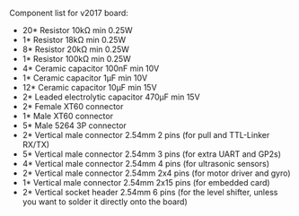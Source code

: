 Component list for v2017 board:
- 20\* Resistor 10kΩ min 0.25W
- 1\* Resistor 18kΩ min 0.25W
- 8\* Resistor 20kΩ min 0.25W
- 1\* Resistor 100kΩ min 0.25W
- 4\* Ceramic capacitor 100nF min 10V
- 1\* Ceramic capacitor 1µF min 10V
- 12\* Ceramic capacitor 10µF min 15V
- 2\* Leaded electrolytic capacitor 470µF min 15V
- 2\* Female XT60 connector
- 1\* Male XT60 connector
- 5\* Male 5264 3P connector
- 2\* Vertical male connector 2.54mm 2 pins (for pull and TTL-Linker RX/TX)
- 5\* Vertical male connector 2.54mm 3 pins (for extra UART and GP2s)
- 4\* Vertical male connector 2.54mm 4 pins (for ultrasonic sensors)
- 2\* Vertical male connector 2.54mm 2x4 pins (for motor driver and gyro)
- 1\* Vertical male connector 2.54mm 2x15 pins (for embedded card)
- 2\* Vertical socket header 2.54mm 6 pins (for the level shifter, unless you want to solder it directly onto the board)
